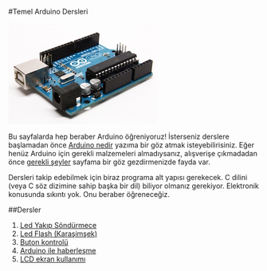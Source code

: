 #Temel Arduino Dersleri

![image](https://github.com/wizofwor/arduino/blob/master/arduino-uno.jpg?raw=true)

Bu sayfalarda hep beraber Arduino öğreniyoruz! İsterseniz derslere başlamadan önce [Arduino nedir][1] yazıma bir göz atmak isteyebilirisiniz. Eğer henüz Arduino için gerekli malzemeleri almadıysanız, alışverişe çıkmadadan önce [gerekli şeyler][2] sayfama bir göz gezdirmenizde fayda var.

Dersleri takip edebilmek için biraz programa alt yapısı gerekecek. C dilini (veya C söz dizimine sahip başka bir dil) biliyor olmanız gerekiyor. Elektronik konusunda sıkıntı yok. Onu beraber öğreneceğiz.

[1]: http://https://github.com/wizofwor/arduino/tree/master/arduino-nedir.md "Arduino nedir?"
[2]: https://github.com/wizofwor/arduino/blob/master/gerekli-seyler.md "Gerekli şeyler"

##Dersler

1. [Led Yakıp Söndürmece](01-led-yakip-sondurmece)
2. [Led Flash (Karaşimşek)](https://github.com/wizofwor/arduino/tree/master/02-led-flash)
3. [Buton kontrolü](https://github.com/wizofwor/arduino/tree/master/03-button)
4. [Arduino ile haberleşme](https://github.com/wizofwor/arduino/tree/master/04-haberlesme)
5. [LCD ekran kullanımı](https://github.com/wizofwor/arduino/tree/master/05-LCD-ekran-kullanimi)